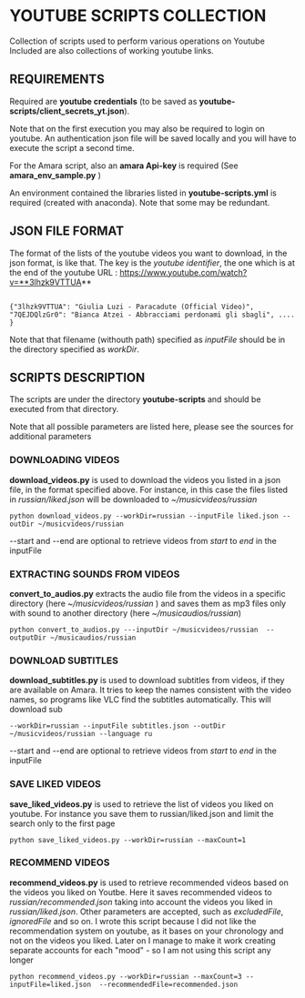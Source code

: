 # YOUTUBE SCRIPTS COLLECTION

Collection of scripts used to perform various operations on Youtube
Included are also collections of working youtube links.


## REQUIREMENTS

Required are **youtube credentials** (to be saved as **youtube-scripts/client_secrets_yt.json**).

Note that on the first execution you may also be required to login on youtube. An authentication json file will be saved locally and you will have to execute the script a second time.

For the Amara script, also an **amara Api-key** is required (See **amara_env_sample.py** )

An environment contained the libraries listed in **youtube-scripts.yml** is required (created with anaconda). Note that some may be redundant.

## JSON FILE FORMAT

The format of the lists of the youtube videos you want to download, in the json format, is like that. The key is the _youtube identifier_, the one which is at the end of the youtube URL : https://www.youtube.com/watch?v=**3lhzk9VTTUA**

```

{"3lhzk9VTTUA": "Giulia Luzi - Paracadute (Official Video)", "7QEJDQlzGr0": "Bianca Atzei - Abbracciami perdonami gli sbagli", .... }

```

Note that that filename (withouth path) specified as *inputFile* should be in the directory specified as *workDir*.

## SCRIPTS DESCRIPTION

The scripts are under the directory **youtube-scripts** and should be executed from that directory.

Note that all possible parameters are listed here, please see the sources for additional parameters

### DOWNLOADING VIDEOS

**download_videos.py** is used to download the videos you listed in a json file, in the format specified above. For instance, in this case the files listed in *russian/liked.json* will be downloaded to *~/musicvideos/russian*

```
python download_videos.py --workDir=russian --inputFile liked.json --outDir ~/musicvideos/russian
```

--start and --end are optional to retrieve videos from *start* to *end* in the inputFile

### EXTRACTING SOUNDS FROM VIDEOS


**convert_to_audios.py** extracts the audio file from the videos in a specific directory (here *~/musicvideos/russian* ) and saves them as mp3 files only with sound to another directory (here *~/musicaudios/russian*)

```
python convert_to_audios.py ---inputDir ~/musicvideos/russian  --outputDir ~/musicaudios/russian
```


### DOWNLOAD SUBTITLES

**download_subtitles.py** is used to download subtitles from videos, if they are available on Amara. It tries to keep the names consistent with the video names, so programs like VLC find the subtitles automatically. This will download sub

```
--workDir=russian --inputFile subtitles.json --outDir ~/musicvideos/russian --language ru
```

--start and --end are optional to retrieve videos from *start* to *end* in the inputFile

### SAVE LIKED VIDEOS


**save_liked_videos.py** is used to retrieve the list of videos you liked on youtube. For instance you save them to russian/liked.json and limit the search only to the first page

```
python save_liked_videos.py --workDir=russian --maxCount=1
```

### RECOMMEND VIDEOS

**recommend_videos.py** is used to retrieve recommended videos based on the videos you liked on Youtbe. Here it saves recommended videos to *russian/recommended.json* taking into account the videos you liked in *russian/liked.json*.
Other parameters are accepted, such as *excludedFile*, *ignoredFile* and so on.
I wrote this script because I did not like the recommendation system on youtube, as it bases on your chronology and not on the videos you liked.
Later on I manage to make it work creating separate accounts for each "mood" - so I am not using this script any longer

```
python recommend_videos.py --workDir=russian --maxCount=3 --inputFile=liked.json  --recommendedFile=recommended.json
```

